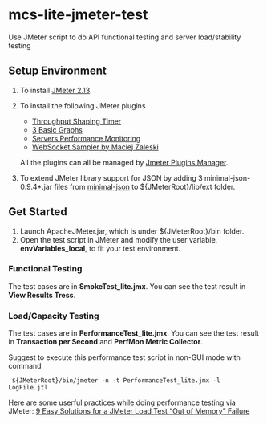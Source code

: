 # mcs-lite-jmeter-test
Use JMeter script to do API functional testing and server load/stability testing

## Setup Environment
1. To install [JMeter 2.13](https://archive.apache.org/dist/jmeter/binaries/apache-jmeter-2.13.zip).
2. To install the following JMeter plugins
	
	* [Throughput Shaping Timer](https://jmeter-plugins.org/wiki/ThroughputShapingTimer/)  	
	* [3 Basic Graphs](https://jmeter-plugins.org/wiki/TransactionsPerSecond/)
	* [Servers Performance Monitoring](https://jmeter-plugins.org/wiki/PerfMon/)
	* [WebSocket Sampler by Maciej Zaleski](https://github.com/maciejzaleski/JMeter-WebSocketSampler/wiki)
	
	All the plugins can all be managed by [Jmeter Plugins Manager](https://jmeter-plugins.org/wiki/PluginsManager/).
	
3. To extend JMeter library support for JSON by adding 3 minimal-json-0.9.4*.jar files from [minimal-json](https://github.com/ralfstx/minimal-json/releases) to ${JMeterRoot}/lib/ext folder.

## Get Started
1. Launch ApacheJMeter.jar, which is under ${JMeterRoot}/bin folder.
2. Open the test script in JMeter and modify the user variable, **envVariables_local**, to fit your test environment.

### Functional Testing
The test cases are in **SmokeTest_lite.jmx**.
You can see the test result in **View Results Tress**.

### Load/Capacity Testing
The test cases are in **PerformanceTest_lite.jmx**.
You can see the test result in **Transaction per Second** and **PerfMon Metric Collector**.

Suggest to execute this performance test script in non-GUI mode with command 

```
 ${JMeterRoot}/bin/jmeter -n -t PerformanceTest_lite.jmx -l LogFile.jtl
```

Here are some userful practices while doing performance testing via JMeter: [9 Easy Solutions for a JMeter Load Test “Out of Memory” Failure](https://www.blazemeter.com/blog/9-easy-solutions-jmeter-load-test-%E2%80%9Cout-memory%E2%80%9D-failure)
